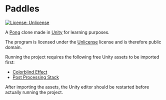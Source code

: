 # Paddles
[![License: Unlicense](https://img.shields.io/badge/license-Unlicense-blue.svg)](http://unlicense.org/)

A [Pong](https://en.wikipedia.org/wiki/Pong) clone made in [Unity](https://unity3d.com/) for learning purposes.


The program is licensed under the [Unlicense](http://unlicense.org/) license and is therefore public domain.

Running the project requires the following free Unity assets to be imported first:
* [Colorblind Effect](https://assetstore.unity.com/packages/vfx/shaders/fullscreen-camera-effects/colorblind-effect-76360)
* [Post Processing Stack](https://assetstore.unity.com/packages/essentials/post-processing-stack-83912)

After importing the assets, the Unity editor should be restarted before actually running the project.